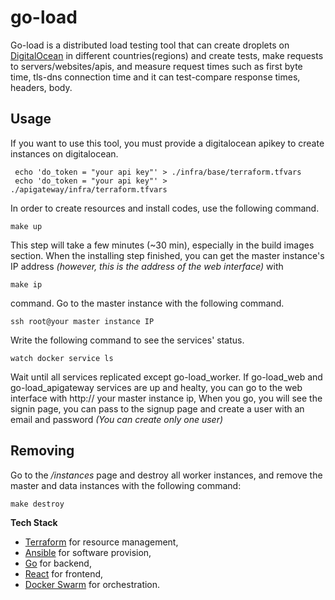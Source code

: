 # go-load

Go-load is a distributed load testing tool that can create droplets on [DigitalOcean](https://digitalocean.com) in different countries(regions) and create tests, make requests to servers/websites/apis, and measure request times such as first byte time, tls-dns connection time and it can test-compare response times, headers, body.

## Usage
If you want to use this tool, you must provide a digitalocean apikey to create instances on digitalocean.

```shell
 echo 'do_token = "your api key"' > ./infra/base/terraform.tfvars 
 echo 'do_token = "your api key"' > ./apigateway/infra/terraform.tfvars 
 ```

In order to create resources and install codes, use the following command.

```shell
make up 
```
This step will take a few minutes (~30 min), especially in the build images section. When the installing step finished, you can get the master instance's IP address *(however, this is the address of the web interface)* with

```shell
make ip
```
command. Go to the master instance with the following command.
```shell
ssh root@your master instance IP
```

Write the following command to see the services' status.

```shell
watch docker service ls
```

Wait until all services replicated except go-load_worker. If go-load_web and go-load_apigateway services are up and healty, you can go to the web interface with http:// your master instance ip, When you go, you will see the signin page, you can pass to the signup page and create a user with an email and password *(You can create only one user)*
## Removing

Go to the */instances* page and destroy all worker instances, and remove the master and data instances with the following command: 

```shell
make destroy
```



**Tech Stack**
 * [Terraform](https://terraform.io) for resource management,
 * [Ansible](https://docs.ansible.com/ansible/latest/index.html) for software provision,
 * [Go](https://golang.org) for backend,
 * [React](https://reactjs.org) for frontend,
 * [Docker Swarm](https://docs.docker.com/engine/swarm/) for orchestration.